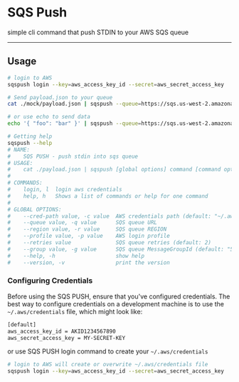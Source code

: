 # SQS Push

simple cli command that push STDIN to your AWS SQS queue

---

## Usage

```bash
# login to AWS
sqspush login --key=aws_access_key_id --secret=aws_secret_access_key

# Send payload.json to your queue
cat ./mock/payload.json | sqspush --queue=https://sqs.us-west-2.amazonaws.com/XXYYYZZZZXXX/queue-name.fifo --region=us-west-2 --group=mygroup

# or use echo to send data
echo '{ "foo": "bar" }' | sqspush --queue=https://sqs.us-west-2.amazonaws.com/XXYYYZZZZXXX/queue-name --region=us-west-2 --group=mygroup

# Getting help
sqspush --help
# NAME:
#    SQS PUSH - push stdin into sqs queue
# USAGE:
#    cat ./payload.json | sqspush [global options] command [command options] [arguments...]
#
# COMMANDS:
#    login, l  login aws credentials
#    help, h   Shows a list of commands or help for one command
#
# GLOBAL OPTIONS:
#    --cred-path value, -c value  AWS credentials path (default: "~/.aws/credentials")
#    --queue value, -q value      SQS queue URL
#    --region value, -r value     SQS queue REGION
#    --profile value, -p value    AWS login profile
#    --retries value              SQS queue retries (default: 2)
#    --group value, -g value      SQS queue MessageGroupId (default: "5ePlmiO61JA5iqU1jBkjLYv2Xp4=")
#    --help, -h                   show help
#    --version, -v                print the version
```

### Configuring Credentials
Before using the SQS PUSH, ensure that you've configured credentials. The best way to configure credentials on a development machine is to use the `~/.aws/credentials` file, which might look like:

```bash
[default]
aws_access_key_id = AKID1234567890
aws_secret_access_key = MY-SECRET-KEY
```

or use SQS PUSH login command to create your `~/.aws/credentials`

```bash
# login to AWS will create or overwrite ~/.aws/credentials file
sqspush login --key=aws_access_key_id --secret=aws_secret_access_key
```
